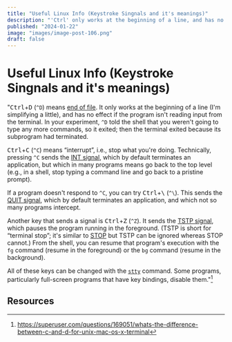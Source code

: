 ```yaml
---
title: "Useful Linux Info (Keystroke Singnals and it's meanings)"
description: "'Ctrl' only works at the beginning of a line, and has no effect if the program isn't reading input from the terminal. 'D' tells the shell that you weren't going to type any more commands, so it exited"
published: "2024-01-22"
image: "images/image-post-106.png"
draft: false
---
```


# Useful Linux Info (Keystroke Singnals and it's meanings)

"<kbd>Ctrl</kbd>+<kbd>D</kbd> (`^D`) means [end of file](http://en.wikipedia.org/wiki/Control-D#Meaning_in_Unix). It only works at the beginning of a line (I'm simplifying a little), and has no effect if the program isn't reading input from the terminal. In your experiment, `^D` told the shell that you weren't going to type any more commands, so it exited; then the terminal exited because its subprogram had terminated.

<kbd>Ctrl</kbd>+<kbd>C</kbd> (`^C`) means “interrupt”, i.e., stop what you're doing. Technically, pressing `^C` sends the [INT signal](http://en.wikipedia.org/wiki/SIGINT_%28POSIX%29), which by default terminates an application, but which in many programs means go back to the top level (e.g., in a shell, stop typing a command line and go back to a pristine prompt).

If a program doesn't respond to `^C`, you can try <kbd>Ctrl</kbd>+<kbd>\\</kbd> (`^\`). This sends the [QUIT signal](http://en.wikipedia.org/wiki/SIGQUIT), which by default terminates an application, and which not so many programs intercept.

Another key that sends a signal is <kbd>Ctrl</kbd>+<kbd>Z</kbd> (`^Z`). It sends the [TSTP signal](http://en.wikipedia.org/wiki/SIGTSTP), which pauses the program running in the foreground. (TSTP is short for “terminal stop”; it's similar to [STOP](http://en.wikipedia.org/wiki/SIGSTOP) but TSTP can be ignored whereas STOP cannot.) From the shell, you can resume that program's execution with the `fg` command (resume in the foreground) or the `bg` command (resume in the background).

All of these keys can be changed with the [`stty`](http://en.wikipedia.org/wiki/Stty) command. Some programs, particularly full-screen programs that have key bindings, disable them."[^1]



## Resources
[^1]: https://superuser.com/questions/169051/whats-the-difference-between-c-and-d-for-unix-mac-os-x-terminal
